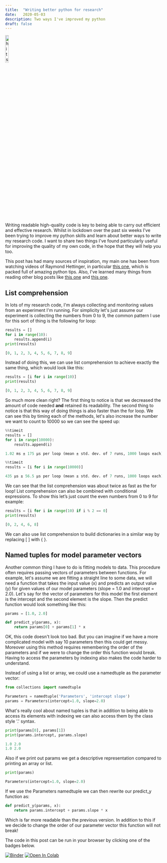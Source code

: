 ```yaml
---
title:  "Writing better python for research"
date:   2020-05-03
description: Two ways I've improved my python
draft: false
---
```



<img src="https://hitcounter.pythonanywhere.com/count/tag.svg?url=https://astrophpeter.github.io/2020/writing-better-python-for-research/" alt="hits" style="width:15%">

Writing readable high-quality code is key to being able to carry out efficient and effective research. Whilst in lockdown over the past six weeks I've been trying to improve my python skills and learn about better ways to write my research code. I want to share two things I've found particularly useful for improving the quality of my own code, in the hope that they will help you too.

This post has had many sources of inspiration, my main one has been from watching videos of Raymond Hettinger, in particular [this one](https://www.youtube.com/watch?v=OSGv2VnC0go), which is packed full of amazing python tips. Also, I've learned many things from reading other blog posts like [this one](https://medium.com/the-andela-way/idiomatic-python-coding-the-smart-way-cc560fa5f1d6) and [this one](https://docs.python-guide.org/writing/style/).

## List comprehension

In lots of my research code, I'm always collecting and monitoring values from an experiment I'm running. For simplicity let's just assume our experiment is collecting the numbers from 0 to 9, the common pattern I use for this sort of thing is the following for loop:


```python
results = []
for i in range(10):
    results.append(i)
print(results)
```

```python    
[0, 1, 2, 3, 4, 5, 6, 7, 8, 9]
```

Instead of doing this, we can use list comprehension to achieve exactly the same thing, which would look like this:

```python
results = [i for i in range(10)]
print(results)
```

```python
[0, 1, 2, 3, 4, 5, 6, 7, 8, 9]
```

So much more clean right? The first thing to notice is that we decreased the amount of code needed **and** retained its readability. The second thing to notice is that this way of doing things is also faster than the for loop. We can see this by timing each of the methods, let's also increase the number we want to count to 10000 so we can see the speed up:


```python
%%timeit
results = []
for i in range(10000):
    results.append(i)
```

```python
1.02 ms ± 175 µs per loop (mean ± std. dev. of 7 runs, 1000 loops each)
```


```python
%%timeit
results = [i for i in range(10000)]
```

```python
435 µs ± 56.5 µs per loop (mean ± std. dev. of 7 runs, 1000 loops each)
```

We can see that the list comprehension was about twice as fast as the for loop! List comprehension can also be combined with conditional expressions. To show this let’s just count the even numbers from 0 to 9 for example:


```python
results = [i for i in range(10) if i % 2 == 0]
print(results)
```

```python
[0, 2, 4, 6, 8]
```

We can also use list comprehension to build dictionaries in a similar way by replacing \[ \] with \{ \}.

## Named tuples for model parameter vectors

Another common thing I have to do is fitting models to data. This procedure often requires passing vectors of parameters between functions. For example, let's assume we are fitting a straight line to some data, we will need a function that takes the input value (x) and predicts an output value (y) for given values of our model parameters (slope = 1.0 and intercept = 2.0). Let's say for the vector of parameters for this model the first element is the intercept and the second element is the slope. Then the predict function would look something like this:


```python
params = [1.0, 2.0]

def predict_y(params, x):
    return params[0] + params[1] * x
```

OK, this code doesn't look too bad. But you can imagine if we have a more complicated model with say 10 parameters then this could get messy. Moreover using this method requires remembering the order of the parameters and if we were to change the order this function would break. Having to access the parameters by indexing also makes the code harder to understand. 

Instead of using a list or array, we could use a namedtuple as the parameter vector:


```python
from collections import namedtuple

Parameters = namedtuple('Parameters', 'intercept slope')
params = Parameters(intercept=1.0, slope=2.0)
```

What's really cool about named tuples is that in addition to being able to access its elements with indexing we can also access them by the class style '.' syntax. 


```python
print(params[0], params[1])
print(params.intercept, params.slope)
```

```python
1.0 2.0
1.0 2.0
```

Also if we print out params we get a descriptive representation compared to printing an array or list.


```python
print(params)
```

```python
Parameters(intercept=1.0, slope=2.0)
```

If we use the Parameters namedtuple we can then rewrite our predict_y function as:


```python
def predict_y(params, x):
    return params.intercept + params.slope * x
```

Which is far more readable than the previous version. In addition to this if we decide to change the order of our parameter vector this function will not break!

The code in this post can be run in your browser by clicking one of the badges below.

[![Binder](https://mybinder.org/badge_logo.svg#badge)](https://mybinder.org/v2/gh/astrophpeter/astrophpeter.github.io/master?filepath=notebooks/2020-05-03-writing-better-python-for-research.ipynb) [![Open In Colab](https://colab.research.google.com/assets/colab-badge.svg#badge)](https://colab.research.google.com/github/astrophpeter/astrophpeter.github.io/blob/master/notebooks/2020-05-03-writing-better-python-for-research.ipynb)
